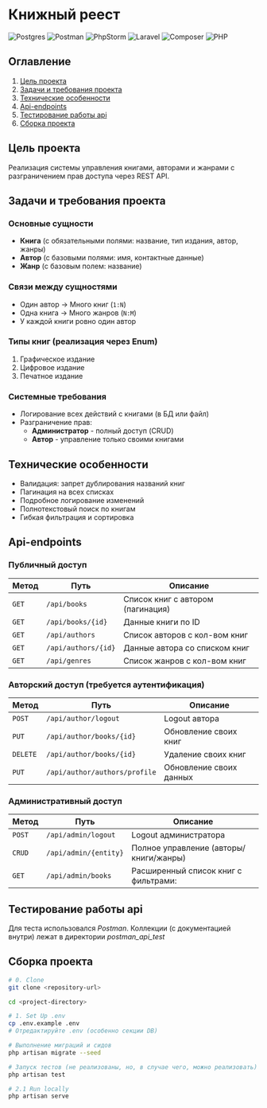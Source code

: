 # Книжный реест

![Postgres](https://img.shields.io/badge/PostgreSQL-316192?style=for-the-badge&logo=postgresql&logoColor=white)
![Postman](https://img.shields.io/badge/Postman-FF6C37?style=for-the-badge&logo=Postman&logoColor=white)
![PhpStorm](http://img.shields.io/badge/-PHPStorm-181717?style=for-the-badge&logo=phpstorm&logoColor=white)
![Laravel](https://img.shields.io/badge/Laravel-FF2D20?style=for-the-badge&logo=laravel&logoColor=white)
![Composer](https://img.shields.io/badge/Composer-885630?style=for-the-badge&logo=Composer&logoColor=white)
![PHP](https://img.shields.io/badge/PHP-777BB4?style=for-the-badge&logo=php&logoColor=white)

## Оглавление

1. [Цель проекта](#Цель-проекта)
2. [Задачи и требования проекта](#Задачи-и-требования-проекта)
3. [Технические особенности](#Технические-особенности)
4. [Api-endpoints](#Api-endpoints)
5. [Тестирование работы api](#Тестирование-работы-api)
6. [Сборка проекта](#Сборка-проекта)

## Цель проекта

Реализация системы управления книгами, авторами и жанрами с разграничением прав доступа через REST API.

## Задачи и требования проекта

### Основные сущности

- **Книга** (с обязательными полями: название, тип издания, автор, жанры)
- **Автор** (с базовыми полями: имя, контактные данные)
- **Жанр** (с базовым полем: название)

### Связи между сущностями

- Один автор → Много книг (`1:N`)
- Одна книга → Много жанров (`N:M`)
- У каждой книги ровно один автор

### Типы книг (реализация через Enum)

1. Графическое издание
2. Цифровое издание
3. Печатное издание

### Системные требования

- Логирование всех действий с книгами (в БД или файл)
- Разграничение прав:
    - **Администратор** - полный доступ (CRUD)
    - **Автор** - управление только своими книгами

## Технические особенности

- Валидация: запрет дублирования названий книг
- Пагинация на всех списках
- Подробное логирование изменений
- Полнотекстовый поиск по книгам
- Гибкая фильтрация и сортировка

## Api-endpoints

### Публичный доступ

| Метод | Путь                | Описание                          |
|-------|---------------------|-----------------------------------|
| `GET` | `/api/books`        | Список книг с автором (пагинация) |
| `GET` | `/api/books/{id}`   | Данные книги по ID                |
| `GET` | `/api/authors`      | Список авторов с кол-вом книг     |
| `GET` | `/api/authors/{id}` | Данные автора со списком книг     |
| `GET` | `/api/genres`       | Список жанров с кол-вом книг      |

### Авторский доступ (требуется аутентификация)

| Метод    | Путь                          | Описание                |
|----------|-------------------------------|-------------------------|
| `POST`   | `/api/author/logout`          | Logout автора           |
| `PUT`    | `/api/author/books/{id}`      | Обновление своих книг   |
| `DELETE` | `/api/author/books/{id}`      | Удаление своих книг     |
| `PUT`    | `/api/author/authors/profile` | Обновление своих данных |

### Административный доступ

| Метод  | Путь                  | Описание                               |
|--------|-----------------------|----------------------------------------|
| `POST` | `/api/admin/logout`   | Logout администратора                  |
| `CRUD` | `/api/admin/{entity}` | Полное управление (авторы/книги/жанры) |
| `GET`  | `/api/admin/books`    | Расширенный список книг с фильтрами:   |

## Тестирование работы api

Для теста использовался *Postman*. Коллекции (с документацией внутри) лежат в директории *postman_api_test*

## Сборка проекта

```bash
# 0. Clone
git clone <repository-url>

cd <project-directory>

# 1. Set Up .env
cp .env.example .env
# Отредактируйте .env (особенно секции DB)

# Выполнение миграций и сидов
php artisan migrate --seed

# Запуск тестов (не реализованы, но, в случае чего, можно реализовать)
php artisan test

# 2.1 Run locally 
php artisan serve
```
